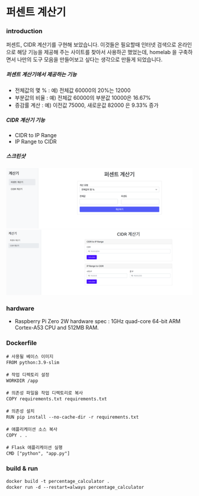 # 퍼센트 계산기

### introduction
퍼센트, CIDR 계산기를 구현해 보았습니다. 이것들은 필요할때 인터넷 검색으로 온라인으로 해당 기능을 제공해 주는 사이트를 찾아서 사용하곤 했었는데, homelab 을 구축하면서 나만의 도구 모음을 만들어보고 싶다는 생각으로 만들게 되었습니다. 

##### 퍼센트 계산기에서 제공하는 기능
- 전체값의 몇 % : 예) 전체값 60000의 20%는 12000
- 부분값의 비율 : 예) 전체값 60000의  부분값 10000은 16.67%
- 증감률 계산  : 예) 이전값 75000, 새로운값 82000 은 9.33% 증가

##### CIDR 계산기 기능
- CIDR to IP Range
- IP Range to CIDR

##### 스크린샷
![screenshot](static/img/screenshot.png)
![screenshot2](static/img/cidr_cal_screenshot.png)


### hardware
* Raspberry Pi Zero 2W
hardware spec : 1GHz quad-core 64-bit ARM Cortex-A53 CPU and 512MB RAM.

### Dockerfile

```
# 사용될 베이스 이미지
FROM python:3.9-slim

# 작업 디렉토리 설정
WORKDIR /app

# 의존성 파일을 작업 디렉토리로 복사
COPY requirements.txt requirements.txt

# 의존성 설치
RUN pip install --no-cache-dir -r requirements.txt

# 애플리케이션 소스 복사
COPY . .

# Flask 애플리케이션 실행
CMD ["python", "app.py"]
```

### build & run
```
docker build -t percentage_calculator .
docker run -d --restart=always percentage_calculator
```
